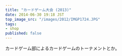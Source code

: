 ```yaml
---
title: "カードゲーム大会 (2013)"
date: 2014-06-30 19:18 JST
top_image_src: "/images/2012/IMGP1724.JPG"
tags:
- shop
published: false
---
```

カードゲーム部によるカードゲームのトーナメントとか。